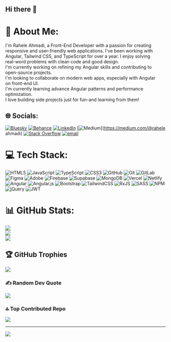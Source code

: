 ## Hi there 👋

# 💫 About Me:
I'm Rahele Ahmadi, a Front-End Developer with a passion for creating<br>responsive and user-friendly web applications. I've been working with <br>Angular, Tailwind CSS, and TypeScript for over a year. I enjoy solving <br>real-word problems with clean code and good design.<br>I'm currently working on refining my Angular skills and contributing to <br>open-source projects.<br>I'm looking to collaborate on modern web apps, especially with Angular<br>on front-end UI.<br>I'm currently learning advance Angular patterns and performance<br>optimization.<br>I love building side projects just for fun-and learning from them! <br>


## 🌐 Socials:
[![Bluesky](https://img.shields.io/badge/bluesky-0285FF?style=for-the-badge&logo=bluesky&logoColor=%23FFFFFF)](https://bsky.app/profile/Rahele) [![Behance](https://img.shields.io/badge/Behance-1769ff?logo=behance&logoColor=white)](https://behance.net/RaheleAh77) [![LinkedIn](https://img.shields.io/badge/LinkedIn-%230077B5.svg?logo=linkedin&logoColor=white)](https://linkedin.com/in/https://www.linkedin.com/in/rahele-ahmadi-6b4561354) [![Medium](https://img.shields.io/badge/Medium-12100E?logo=medium&logoColor=white)](https://medium.com/@rahele ahmadi) [![Stack Overflow](https://img.shields.io/badge/-Stackoverflow-FE7A16?logo=stack-overflow&logoColor=white)](https://stackoverflow.com/users/Rahele1377) [![email](https://img.shields.io/badge/Email-D14836?logo=gmail&logoColor=white)](mailto:raheleahmadi95@gmail.com) 

# 💻 Tech Stack:
![HTML5](https://img.shields.io/badge/html5-%23E34F26.svg?style=for-the-badge&logo=html5&logoColor=white) ![JavaScript](https://img.shields.io/badge/javascript-%23323330.svg?style=for-the-badge&logo=javascript&logoColor=%23F7DF1E) ![TypeScript](https://img.shields.io/badge/typescript-%23007ACC.svg?style=for-the-badge&logo=typescript&logoColor=white) ![CSS3](https://img.shields.io/badge/css3-%231572B6.svg?style=for-the-badge&logo=css3&logoColor=white) ![GitHub](https://img.shields.io/badge/github-%23121011.svg?style=for-the-badge&logo=github&logoColor=white) ![Git](https://img.shields.io/badge/git-%23F05033.svg?style=for-the-badge&logo=git&logoColor=white) ![GitLab](https://img.shields.io/badge/gitlab-%23181717.svg?style=for-the-badge&logo=gitlab&logoColor=white) ![Figma](https://img.shields.io/badge/figma-%23F24E1E.svg?style=for-the-badge&logo=figma&logoColor=white) ![Adobe](https://img.shields.io/badge/adobe-%23FF0000.svg?style=for-the-badge&logo=adobe&logoColor=white) ![Firebase](https://img.shields.io/badge/firebase-a08021?style=for-the-badge&logo=firebase&logoColor=ffcd34) ![Supabase](https://img.shields.io/badge/Supabase-3ECF8E?style=for-the-badge&logo=supabase&logoColor=white) ![MongoDB](https://img.shields.io/badge/MongoDB-%234ea94b.svg?style=for-the-badge&logo=mongodb&logoColor=white) ![Vercel](https://img.shields.io/badge/vercel-%23000000.svg?style=for-the-badge&logo=vercel&logoColor=white) ![Netlify](https://img.shields.io/badge/netlify-%23000000.svg?style=for-the-badge&logo=netlify&logoColor=#00C7B7) ![Angular](https://img.shields.io/badge/angular-%23DD0031.svg?style=for-the-badge&logo=angular&logoColor=white) ![Angular.js](https://img.shields.io/badge/angular.js-%23E23237.svg?style=for-the-badge&logo=angularjs&logoColor=white) ![Bootstrap](https://img.shields.io/badge/bootstrap-%238511FA.svg?style=for-the-badge&logo=bootstrap&logoColor=white) ![TailwindCSS](https://img.shields.io/badge/tailwindcss-%2338B2AC.svg?style=for-the-badge&logo=tailwind-css&logoColor=white) ![RxJS](https://img.shields.io/badge/rxjs-%23B7178C.svg?style=for-the-badge&logo=reactivex&logoColor=white) ![SASS](https://img.shields.io/badge/SASS-hotpink.svg?style=for-the-badge&logo=SASS&logoColor=white) ![NPM](https://img.shields.io/badge/NPM-%23CB3837.svg?style=for-the-badge&logo=npm&logoColor=white) ![jQuery](https://img.shields.io/badge/jquery-%230769AD.svg?style=for-the-badge&logo=jquery&logoColor=white) ![JWT](https://img.shields.io/badge/JWT-black?style=for-the-badge&logo=JSON%20web%20tokens)
# 📊 GitHub Stats:
![](https://github-readme-stats.vercel.app/api?username=RaheleAh77&theme=dark&hide_border=false&include_all_commits=false&count_private=false)<br/>
![](https://nirzak-streak-stats.vercel.app/?user=RaheleAh77&theme=dark&hide_border=false)<br/>
![](https://github-readme-stats.vercel.app/api/top-langs/?username=RaheleAh77&theme=dark&hide_border=false&include_all_commits=false&count_private=false&layout=compact)

## 🏆 GitHub Trophies
![](https://github-profile-trophy.vercel.app/?username=RaheleAh77&theme=radical&no-frame=false&no-bg=true&margin-w=4)

### ✍️ Random Dev Quote
![](https://quotes-github-readme.vercel.app/api?type=horizontal&theme=radical)

### 🔝 Top Contributed Repo
![](https://github-contributor-stats.vercel.app/api?username=RaheleAh77&limit=5&theme=dark&combine_all_yearly_contributions=true)

---
[![](https://visitcount.itsvg.in/api?id=RaheleAh77&icon=0&color=0)](https://visitcount.itsvg.in)

<!-- Proudly created with GPRM ( https://gprm.itsvg.in ) -->
